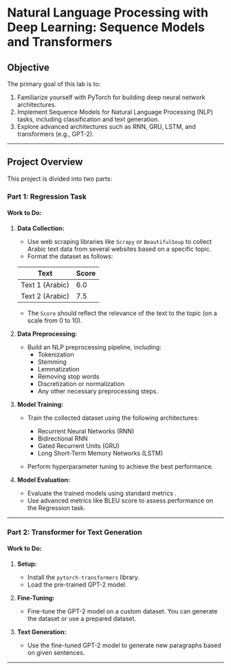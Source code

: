 # Natural Language Processing with Deep Learning: Sequence Models and Transformers

## Objective
The primary goal of this lab is to:
1. Familiarize yourself with PyTorch for building deep neural network architectures.
2. Implement Sequence Models for Natural Language Processing (NLP) tasks, including classification and text generation.
3. Explore advanced architectures such as RNN, GRU, LSTM, and transformers (e.g., GPT-2).

---

## Project Overview
This project is divided into two parts:

### Part 1: Regression Task
#### Work to Do:
1. **Data Collection:**
   - Use web scraping libraries like `Scrapy` or `BeautifulSoup` to collect Arabic text data from several websites based on a specific topic.
   - Format the dataset as follows:

   | Text                  | Score  |
   |-----------------------|--------|
   | Text 1 (Arabic)       | 6.0    |
   | Text 2 (Arabic)       | 7.5    |

   - The `Score` should reflect the relevance of the text to the topic (on a scale from 0 to 10).

2. **Data Preprocessing:**
   - Build an NLP preprocessing pipeline, including:
     - Tokenization
     - Stemming
     - Lemmatization
     - Removing stop words
     - Discretization or normalization
     - Any other necessary preprocessing steps.

3. **Model Training:**
   - Train the collected dataset using the following architectures:
     - Recurrent Neural Networks (RNN)
     - Bidirectional RNN
     - Gated Recurrent Units (GRU)
     - Long Short-Term Memory Networks (LSTM)

   - Perform hyperparameter tuning to achieve the best performance.

4. **Model Evaluation:**
   - Evaluate the trained models using standard metrics .
   - Use advanced metrics like BLEU score to assess performance on the Regression task.

---

### Part 2: Transformer for Text Generation
#### Work to Do:
1. **Setup:**
   - Install the `pytorch-transformers` library.
   - Load the pre-trained GPT-2 model.

2. **Fine-Tuning:**
   - Fine-tune the GPT-2 model on a custom dataset. You can generate the dataset or use a prepared dataset.

3. **Text Generation:**
   - Use the fine-tuned GPT-2 model to generate new paragraphs based on given sentences.

---


